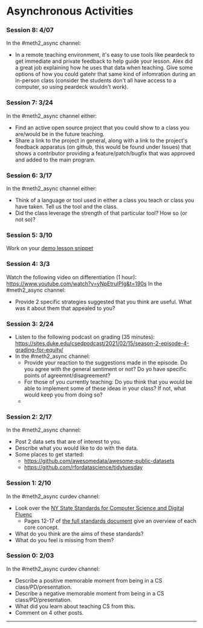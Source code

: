 # Asynchronous Activities
### Session 8: 4/07
In the \#meth2_async channel:
  * In a remote teaching environment, it's easy to use tools like peardeck to get immediate and private feedback to help guide your lesson. Alex did a great job explaining how he uses that data when teaching. Give some options of how you could gatehr that same kind of infomration during an in-person class (consider the students don't all have access to a computer, so using peardeck wouldn't work).

### Session 7: 3/24
In the \#meth2_async channel either:
  * Find an active open source project that you could show to a class you are/would be in the future teaching.
  * Share a link to the project in general, along with a link to the project's feedback apparatus (on github, this would be found under Issues) that shows a contributor providing a feature/patch/bugfix that was approved and added to the main program.

### Session 6: 3/17
In the \#meth2_async channel either:
  * Think of a language or tool used in either a class you teach or class you have taken. Tell us the tool and the class.
  * Did the class leverage the strength of that particular tool? How so (or not so)?

### Session 5: 3/10
Work on your [demo lesson snippet](demos.md)

### Session 4: 3/3
Watch the following video on differentiation (1 hour): https://www.youtube.com/watch?v=yNpEtrulPIg&t=190s
In the \#meth2_async channel:
  * Provide 2 specific strategies suggested that you think are useful. What was it about them that appealed to you?

### Session 3: 2/24
* Listen to the following podcast on grading (35 minutes): https://sites.duke.edu/csedpodcast/2021/02/15/season-2-episode-4-grading-for-equity/
* In the \#meth2_async channel:
  * Provide your reaction to the suggestions made in the episode. Do you agree with the general sentiment or not? Do yo have specific points of agreemnt/disagreement?
  * For those of you currently teaching: Do you think that you would be able to implement some of these ideas in your class? If not, what would keep you from doing so?
  *
### Session 2: 2/17
In the \#meth2_async channel:
  * Post 2 data sets that are of interest to you.
  * Describe what you would like to do with the data.
  * Some places to get started:
      - https://github.com/awesomedata/awesome-public-datasets
      - https://github.com/rfordatascience/tidytuesday

### Session 1: 2/10
In the \#meth2_async curdev channel:
  * Look over the [NY State Standards for Computer Science and Digital Fluenc](http://www.nysed.gov/curriculum-instruction/computer-science-and-digital-fluency-learning-standards)
    - Pages 12-17 of [the full standards document](http://www.nysed.gov/common/nysed/files/programs/curriculum-instruction/computer-science-digital-fluency-standards-k-12.pdf) give an overview of each core concept.
  * What do you think are the aims of these standards?
  * What do you feel is missing from them?

### Session 0: 2/03
In the \#meth2_async curdev channel:
  * Describe a positive memorable moment from being in a CS class/PD/presentation.
  * Describe a negative memorable moment from being in a CS class/PD/presentation.
  * What did you learn about teaching CS from this.
  * Comment on 4 other posts.
---

